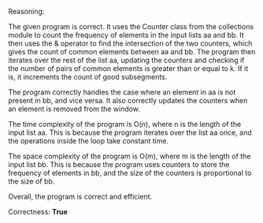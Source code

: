 Reasoning:

The given program is correct. It uses the Counter class from the collections module to count the frequency of elements in the input lists aa and bb. It then uses the & operator to find the intersection of the two counters, which gives the count of common elements between aa and bb. The program then iterates over the rest of the list aa, updating the counters and checking if the number of pairs of common elements is greater than or equal to k. If it is, it increments the count of good subsegments.

The program correctly handles the case where an element in aa is not present in bb, and vice versa. It also correctly updates the counters when an element is removed from the window.

The time complexity of the program is O(n), where n is the length of the input list aa. This is because the program iterates over the list aa once, and the operations inside the loop take constant time.

The space complexity of the program is O(m), where m is the length of the input list bb. This is because the program uses counters to store the frequency of elements in bb, and the size of the counters is proportional to the size of bb.

Overall, the program is correct and efficient.

Correctness: **True**